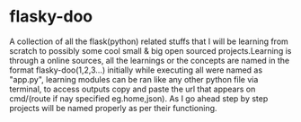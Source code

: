 # flasky-doo
A collection of all the flask(python) related stuffs that I will be learning from scratch to possibly some cool small & big open sourced projects.Learning is through a online sources, all the learnings or the concepts are named in the format flasky-doo(1,2,3...) initially while executing all were named as "app.py", learning modules can be ran like any other python file via terminal, to access outputs copy and paste the url that appears on cmd/(route if nay specified eg.home,json). As I go ahead step by step projects will be named properly as per their functioning. 
